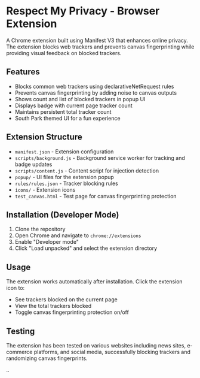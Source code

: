 # Respect My Privacy - Browser Extension

A Chrome extension built using Manifest V3 that enhances online privacy. The extension blocks web trackers and prevents canvas fingerprinting while providing visual feedback on blocked trackers.

## Features

- Blocks common web trackers using declarativeNetRequest rules
- Prevents canvas fingerprinting by adding noise to canvas outputs
- Shows count and list of blocked trackers in popup UI
- Displays badge with current page tracker count
- Maintains persistent total tracker count
- South Park themed UI for a fun experience

## Extension Structure

- `manifest.json` - Extension configuration
- `scripts/background.js` - Background service worker for tracking and badge updates
- `scripts/content.js` - Content script for injection detection
- `popup/` - UI files for the extension popup
- `rules/rules.json` - Tracker blocking rules
- `icons/` - Extension icons
- `test_canvas.html` - Test page for canvas fingerprinting protection

## Installation (Developer Mode)

1. Clone the repository
2. Open Chrome and navigate to `chrome://extensions`
3. Enable "Developer mode"
4. Click "Load unpacked" and select the extension directory

## Usage

The extension works automatically after installation. Click the extension icon to:
- See trackers blocked on the current page
- View the total trackers blocked
- Toggle canvas fingerprinting protection on/off

## Testing

The extension has been tested on various websites including news sites, e-commerce platforms, and social media, successfully blocking trackers and randomizing canvas fingerprints.

..